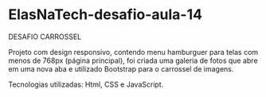 # ElasNaTech-desafio-aula-14

DESAFIO CARROSSEL

Projeto com design responsivo, contendo menu hamburguer para telas com menos de 768px (página principal), 
foi criada uma galeria de fotos que abre em uma nova aba e utilizado Bootstrap para o carrossel de imagens.

Tecnologias utilizadas: Html, CSS e JavaScript.
